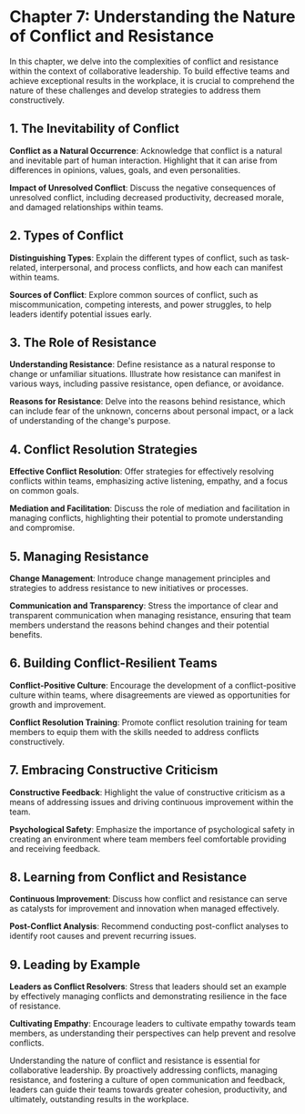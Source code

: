 Chapter 7: Understanding the Nature of Conflict and Resistance
==============================================================

In this chapter, we delve into the complexities of conflict and resistance within the context of collaborative leadership. To build effective teams and achieve exceptional results in the workplace, it is crucial to comprehend the nature of these challenges and develop strategies to address them constructively.

**1. The Inevitability of Conflict**
------------------------------------

**Conflict as a Natural Occurrence**: Acknowledge that conflict is a natural and inevitable part of human interaction. Highlight that it can arise from differences in opinions, values, goals, and even personalities.

**Impact of Unresolved Conflict**: Discuss the negative consequences of unresolved conflict, including decreased productivity, decreased morale, and damaged relationships within teams.

**2. Types of Conflict**
------------------------

**Distinguishing Types**: Explain the different types of conflict, such as task-related, interpersonal, and process conflicts, and how each can manifest within teams.

**Sources of Conflict**: Explore common sources of conflict, such as miscommunication, competing interests, and power struggles, to help leaders identify potential issues early.

**3. The Role of Resistance**
-----------------------------

**Understanding Resistance**: Define resistance as a natural response to change or unfamiliar situations. Illustrate how resistance can manifest in various ways, including passive resistance, open defiance, or avoidance.

**Reasons for Resistance**: Delve into the reasons behind resistance, which can include fear of the unknown, concerns about personal impact, or a lack of understanding of the change's purpose.

**4. Conflict Resolution Strategies**
-------------------------------------

**Effective Conflict Resolution**: Offer strategies for effectively resolving conflicts within teams, emphasizing active listening, empathy, and a focus on common goals.

**Mediation and Facilitation**: Discuss the role of mediation and facilitation in managing conflicts, highlighting their potential to promote understanding and compromise.

**5. Managing Resistance**
--------------------------

**Change Management**: Introduce change management principles and strategies to address resistance to new initiatives or processes.

**Communication and Transparency**: Stress the importance of clear and transparent communication when managing resistance, ensuring that team members understand the reasons behind changes and their potential benefits.

**6. Building Conflict-Resilient Teams**
----------------------------------------

**Conflict-Positive Culture**: Encourage the development of a conflict-positive culture within teams, where disagreements are viewed as opportunities for growth and improvement.

**Conflict Resolution Training**: Promote conflict resolution training for team members to equip them with the skills needed to address conflicts constructively.

**7. Embracing Constructive Criticism**
---------------------------------------

**Constructive Feedback**: Highlight the value of constructive criticism as a means of addressing issues and driving continuous improvement within the team.

**Psychological Safety**: Emphasize the importance of psychological safety in creating an environment where team members feel comfortable providing and receiving feedback.

**8. Learning from Conflict and Resistance**
--------------------------------------------

**Continuous Improvement**: Discuss how conflict and resistance can serve as catalysts for improvement and innovation when managed effectively.

**Post-Conflict Analysis**: Recommend conducting post-conflict analyses to identify root causes and prevent recurring issues.

**9. Leading by Example**
-------------------------

**Leaders as Conflict Resolvers**: Stress that leaders should set an example by effectively managing conflicts and demonstrating resilience in the face of resistance.

**Cultivating Empathy**: Encourage leaders to cultivate empathy towards team members, as understanding their perspectives can help prevent and resolve conflicts.

Understanding the nature of conflict and resistance is essential for collaborative leadership. By proactively addressing conflicts, managing resistance, and fostering a culture of open communication and feedback, leaders can guide their teams towards greater cohesion, productivity, and ultimately, outstanding results in the workplace.
